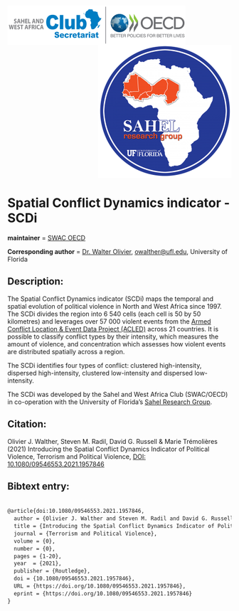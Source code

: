 <pre>
<p float="left">
<img src="figs/swac-oecd.png" alt="SWAC logo" align="left" width="400"/>
<img src="figs/Sahel_logoSQ-1-300x300-4.png" alt="Sahel Research Group logo" align="right" width="300"/>    
</p>
</pre>

# Spatial Conflict Dynamics indicator - SCDi

__maintainer__ = [SWAC OECD](https://www.oecd.org/swac/)

__Corresponding author__ = [Dr. Walter Olivier](https://geog.ufl.edu/faculty/walther/), owalther@ufl.edu, University of Florida


## Description:
The Spatial Conflict Dynamics indicator (SCDi) maps the temporal and spatial evolution of political 
violence in North and West Africa since 1997. The SCDi divides the region into 6 540 cells 
(each cell is 50 by 50 kilometres) and leverages over 57 000 violent events from the 
[Armed Conflict Location & Event Data Project (ACLED)](https://acleddata.com/data-export-tool/) 
across 21 countries. It is possible to classify conflict types by their intensity, 
which measures the amount of violence, and concentration which assesses 
how violent events are distributed spatially across a region.

The SCDi identifies four types of conflict: clustered high-intensity, 
dispersed high-intensity, clustered low-intensity and dispersed low-intensity.

The SCDi was developed by the Sahel and West Africa Club (SWAC/OECD) 
in co-operation with the University of Florida’s [Sahel Research Group](https://sahelresearch.africa.ufl.edu).


## Citation:
Olivier J. Walther, Steven M. Radil, David G. Russell & Marie Trémolières (2021) 
Introducing the Spatial Conflict Dynamics Indicator of Political Violence, 
Terrorism and Political Violence, [DOI: 10.1080/09546553.2021.1957846](https://doi.org/10.1080/09546553.2021.1957846)


## Bibtext entry:

```tex

@article{doi:10.1080/09546553.2021.1957846,
  author = {Olivier J. Walther and Steven M. Radil and David G. Russell and Marie Trémolières},
  title = {Introducing the Spatial Conflict Dynamics Indicator of Political Violence},
  journal = {Terrorism and Political Violence},
  volume = {0},
  number = {0},
  pages = {1-20},
  year  = {2021},
  publisher = {Routledge},
  doi = {10.1080/09546553.2021.1957846},
  URL = {https://doi.org/10.1080/09546553.2021.1957846},
  eprint = {https://doi.org/10.1080/09546553.2021.1957846}
}

```
